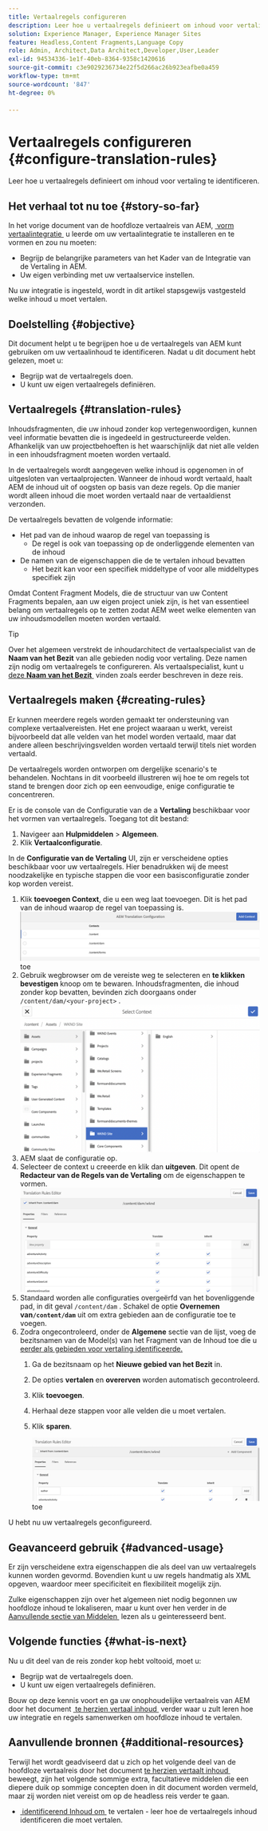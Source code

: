 ```yaml
---
title: Vertaalregels configureren
description: Leer hoe u vertaalregels definieert om inhoud voor vertaling te identificeren.
solution: Experience Manager, Experience Manager Sites
feature: Headless,Content Fragments,Language Copy
role: Admin, Architect,Data Architect,Developer,User,Leader
exl-id: 94534336-1e1f-40eb-8364-9358c1420616
source-git-commit: c3e9029236734e22f5d266ac26b923eafbe0a459
workflow-type: tm+mt
source-wordcount: '847'
ht-degree: 0%

---
```


# Vertaalregels configureren {#configure-translation-rules}

Leer hoe u vertaalregels definieert om inhoud voor vertaling te identificeren.

## Het verhaal tot nu toe {#story-so-far}

In het vorige document van de hoofdloze vertaalreis van AEM, [&#x200B; vorm vertaalintegratie &#x200B;](configure-connector.md) u leerde om uw vertaalintegratie te installeren en te vormen en zou nu moeten:

* Begrijp de belangrijke parameters van het Kader van de Integratie van de Vertaling in AEM.
* Uw eigen verbinding met uw vertaalservice instellen.

Nu uw integratie is ingesteld, wordt in dit artikel stapsgewijs vastgesteld welke inhoud u moet vertalen.

## Doelstelling {#objective}

Dit document helpt u te begrijpen hoe u de vertaalregels van AEM kunt gebruiken om uw vertaalinhoud te identificeren. Nadat u dit document hebt gelezen, moet u:

* Begrijp wat de vertaalregels doen.
* U kunt uw eigen vertaalregels definiëren.

## Vertaalregels {#translation-rules}

Inhoudsfragmenten, die uw inhoud zonder kop vertegenwoordigen, kunnen veel informatie bevatten die is ingedeeld in gestructureerde velden. Afhankelijk van uw projectbehoeften is het waarschijnlijk dat niet alle velden in een inhoudsfragment moeten worden vertaald.

In de vertaalregels wordt aangegeven welke inhoud is opgenomen in of uitgesloten van vertaalprojecten. Wanneer de inhoud wordt vertaald, haalt AEM de inhoud uit of oogsten op basis van deze regels. Op die manier wordt alleen inhoud die moet worden vertaald naar de vertaaldienst verzonden.

De vertaalregels bevatten de volgende informatie:

* Het pad van de inhoud waarop de regel van toepassing is
   * De regel is ook van toepassing op de onderliggende elementen van de inhoud
* De namen van de eigenschappen die de te vertalen inhoud bevatten
   * Het bezit kan voor een specifiek middeltype of voor alle middeltypes specifiek zijn

Omdat Content Fragment Models, die de structuur van uw Content Fragments bepalen, aan uw eigen project uniek zijn, is het van essentieel belang om vertaalregels op te zetten zodat AEM weet welke elementen van uw inhoudsmodellen moeten worden vertaald.

>[!TIP]
>
>Over het algemeen verstrekt de inhoudarchitect de vertaalspecialist van de **Naam van het Bezit** van alle gebieden nodig voor vertaling. Deze namen zijn nodig om vertaalregels te configureren. Als vertaalspecialist, kunt u [&#x200B; deze **Naam van het Bezit** &#x200B;](getting-started.md#content-models) vinden zoals eerder beschreven in deze reis.

## Vertaalregels maken {#creating-rules}

Er kunnen meerdere regels worden gemaakt ter ondersteuning van complexe vertaalvereisten. Het ene project waaraan u werkt, vereist bijvoorbeeld dat alle velden van het model worden vertaald, maar dat andere alleen beschrijvingsvelden worden vertaald terwijl titels niet worden vertaald.

De vertaalregels worden ontworpen om dergelijke scenario&#39;s te behandelen. Nochtans in dit voorbeeld illustreren wij hoe te om regels tot stand te brengen door zich op een eenvoudige, enige configuratie te concentreren.

Er is de console van de Configuratie van de a **Vertaling** beschikbaar voor het vormen van vertaalregels. Toegang tot dit bestand:

1. Navigeer aan **Hulpmiddelen** > **Algemeen**.
1. Klik **Vertaalconfiguratie**.

In de **Configuratie van de Vertaling** UI, zijn er verscheidene opties beschikbaar voor uw vertaalregels. Hier benadrukken wij de meest noodzakelijke en typische stappen die voor een basisconfiguratie zonder kop worden vereist.

1. Klik **toevoegen Context**, die u een weg laat toevoegen. Dit is het pad van de inhoud waarop de regel van toepassing is.
   ![&#x200B; voeg context &#x200B;](assets/add-translation-context.png) toe
1. Gebruik wegbrowser om de vereiste weg te selecteren en **te klikken bevestigen** knoop om te bewaren. Inhoudsfragmenten, die inhoud zonder kop bevatten, bevinden zich doorgaans onder `/content/dam/<your-project>` .
   ![&#x200B; selecteer de weg &#x200B;](assets/select-context.png)
1. AEM slaat de configuratie op.
1. Selecteer de context u creeerde en klik dan **uitgeven**. Dit opent de **Redacteur van de Regels van de Vertaling** om de eigenschappen te vormen.
   ![&#x200B; redacteur van de Regels van de Vertaling &#x200B;](assets/translation-rules-editor.png)
1. Standaard worden alle configuraties overgeërfd van het bovenliggende pad, in dit geval `/content/dam` . Schakel de optie **Overnemen van`/content/dam`** uit om extra gebieden aan de configuratie toe te voegen.
1. Zodra ongecontroleerd, onder de **Algemene** sectie van de lijst, voeg de bezitsnamen van de Model(s) van het Fragment van de Inhoud toe die u [&#x200B; eerder als gebieden voor vertaling identificeerde.](getting-started.md#content-models)
   1. Ga de bezitsnaam op het **Nieuwe gebied van het Bezit** in.
   1. De opties **vertalen** en **overerven** worden automatisch gecontroleerd.
   1. Klik **toevoegen**.
   1. Herhaal deze stappen voor alle velden die u moet vertalen.
   1. Klik **sparen**.

      ![&#x200B; voeg bezit &#x200B;](assets/add-property.png) toe

U hebt nu uw vertaalregels geconfigureerd.

## Geavanceerd gebruik {#advanced-usage}

Er zijn verscheidene extra eigenschappen die als deel van uw vertaalregels kunnen worden gevormd. Bovendien kunt u uw regels handmatig als XML opgeven, waardoor meer specificiteit en flexibiliteit mogelijk zijn.

Zulke eigenschappen zijn over het algemeen niet nodig begonnen uw hoofdloze inhoud te lokaliseren, maar u kunt over hen verder in de [&#x200B; Aanvullende sectie van Middelen &#x200B;](#additional-resources) lezen als u geinteresseerd bent.

## Volgende functies {#what-is-next}

Nu u dit deel van de reis zonder kop hebt voltooid, moet u:

* Begrijp wat de vertaalregels doen.
* U kunt uw eigen vertaalregels definiëren.

Bouw op deze kennis voort en ga uw onophoudelijke vertaalreis van AEM door het document [&#x200B; te herzien vertaal inhoud &#x200B;](translate-content.md) verder waar u zult leren hoe uw integratie en regels samenwerken om hoofdloze inhoud te vertalen.

## Aanvullende bronnen {#additional-resources}

Terwijl het wordt geadviseerd dat u zich op het volgende deel van de hoofdloze vertaalreis door het document [&#x200B; te herzien vertaalt inhoud &#x200B;](translate-content.md) beweegt, zijn het volgende sommige extra, facultatieve middelen die een diepere duik op sommige concepten doen in dit document worden vermeld, maar zij worden niet vereist om op de headless reis verder te gaan.

* [&#x200B; identificerend Inhoud om &#x200B;](/help/sites-administering/tc-rules.md) te vertalen - leer hoe de vertaalregels inhoud identificeren die moet vertalen.
